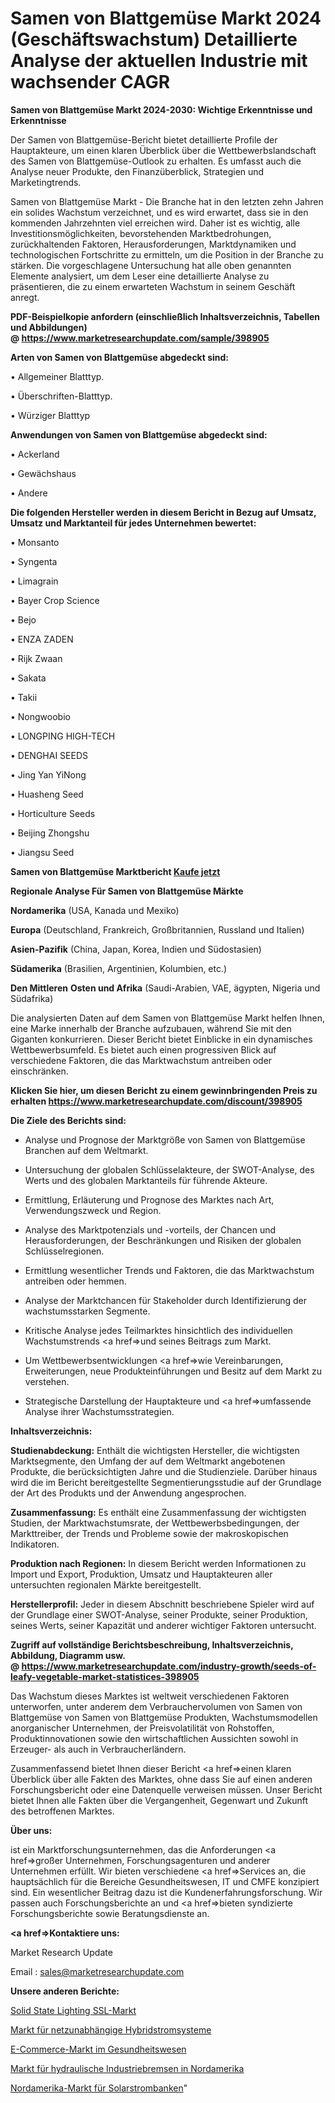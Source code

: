 # Samen von Blattgemüse Markt 2024 (Geschäftswachstum) Detaillierte Analyse der aktuellen Industrie mit wachsender CAGR

<strong>Samen von Blattgemüse Markt 2024-2030: Wichtige Erkenntnisse und Erkenntnisse</strong>

Der Samen von Blattgemüse-Bericht bietet detaillierte Profile der Hauptakteure, um einen klaren Überblick über die Wettbewerbslandschaft des Samen von Blattgemüse-Outlook zu erhalten. Es umfasst auch die Analyse neuer Produkte, den Finanzüberblick, Strategien und Marketingtrends.

Samen von Blattgemüse Markt - Die Branche hat in den letzten zehn Jahren ein solides Wachstum verzeichnet, und es wird erwartet, dass sie in den kommenden Jahrzehnten viel erreichen wird. Daher ist es wichtig, alle Investitionsmöglichkeiten, bevorstehenden Marktbedrohungen, zurückhaltenden Faktoren, Herausforderungen, Marktdynamiken und technologischen Fortschritte zu ermitteln, um die Position in der Branche zu stärken. Die vorgeschlagene Untersuchung hat alle oben genannten Elemente analysiert, um dem Leser eine detaillierte Analyse zu präsentieren, die zu einem erwarteten Wachstum in seinem Geschäft anregt.

<strong><b>PDF-Beispielkopie anfordern (einschließlich Inhaltsverzeichnis, Tabellen und Abbildungen) @ </b></strong><strong><a href=https://www.marketresearchupdate.com/sample/398905><strong>https://www.marketresearchupdate.com/sample/398905</u></a></strong></strong>

<strong>Arten von Samen von Blattgemüse abgedeckt sind:</strong>

• Allgemeiner Blatttyp.

• Überschriften-Blatttyp.

• Würziger Blatttyp

<strong>Anwendungen von Samen von Blattgemüse abgedeckt sind:</strong>

• Ackerland

• Gewächshaus

• Andere

<strong>Die folgenden Hersteller werden in diesem Bericht in Bezug auf Umsatz, Umsatz und Marktanteil für jedes Unternehmen bewertet:</strong>

• Monsanto

• Syngenta

• Limagrain

• Bayer Crop Science

• Bejo

• ENZA ZADEN

• Rijk Zwaan

• Sakata

• Takii

• Nongwoobio

• LONGPING HIGH-TECH

• DENGHAI SEEDS

• Jing Yan YiNong

• Huasheng Seed

• Horticulture Seeds

• Beijing Zhongshu

• Jiangsu Seed

<strong>Samen von Blattgemüse Marktbericht <a href=https://www.marketresearchupdate.com/buynow/398905>Kaufe jetzt</a></strong>

<strong>Regionale Analyse Für Samen von Blattgemüse Märkte</strong>

<strong>Nordamerika</strong> (USA, Kanada und Mexiko)

<strong>Europa</strong> (Deutschland, Frankreich, Großbritannien, Russland und Italien)

<strong>Asien-Pazifik</strong> (China, Japan, Korea, Indien und Südostasien)

<strong>Südamerika</strong> (Brasilien, Argentinien, Kolumbien, etc.)

<strong>Den Mittleren</strong> <strong>Osten und Afrika</strong> (Saudi-Arabien, VAE, ägypten, Nigeria und Südafrika)

Die analysierten Daten auf dem Samen von Blattgemüse Markt helfen Ihnen, eine Marke innerhalb der Branche aufzubauen, während Sie mit den Giganten konkurrieren. Dieser Bericht bietet Einblicke in ein dynamisches Wettbewerbsumfeld. Es bietet auch einen progressiven Blick auf verschiedene Faktoren, die das Marktwachstum antreiben oder einschränken.

<strong>Klicken Sie hier, um diesen Bericht zu einem gewinnbringenden Preis zu erhalten
</strong><strong><a href=https://www.marketresearchupdate.com/discount/398905>https://www.marketresearchupdate.com/discount/398905</b></u></strong></a>

<strong>Die Ziele des Berichts sind:</strong>

- Analyse und Prognose der Marktgröße von Samen von Blattgemüse Branchen auf dem Weltmarkt.

- Untersuchung der globalen Schlüsselakteure, der SWOT-Analyse, des Werts und des globalen Marktanteils für führende Akteure.

- Ermittlung, Erläuterung und Prognose des Marktes nach Art, Verwendungszweck und Region.

- Analyse des Marktpotenzials und -vorteils, der Chancen und Herausforderungen, der Beschränkungen und Risiken der globalen Schlüsselregionen.

- Ermittlung wesentlicher Trends und Faktoren, die das Marktwachstum antreiben oder hemmen.

- Analyse der Marktchancen für Stakeholder durch Identifizierung der wachstumsstarken Segmente.

- Kritische Analyse jedes Teilmarktes hinsichtlich des individuellen Wachstumstrends <a href=>und</a> seines Beitrags zum Markt.

- Um Wettbewerbsentwicklungen <a href=>wie</a> Vereinbarungen, Erweiterungen, neue Produkteinführungen und Besitz auf dem Markt zu verstehen.

- Strategische Darstellung der Hauptakteure und <a href=>umfas</a>sende Analyse ihrer Wachstumsstrategien.

<strong>Inhaltsverzeichnis:</strong>

<strong>Studienabdeckung:</strong> Enthält die wichtigsten Hersteller, die wichtigsten Marktsegmente, den Umfang der auf dem Weltmarkt angebotenen Produkte, die berücksichtigten Jahre und die Studienziele. Darüber hinaus wird die im Bericht bereitgestellte Segmentierungsstudie auf der Grundlage der Art des Produkts und der Anwendung angesprochen.

<strong>Zusammenfassung:</strong> Es enthält eine Zusammenfassung der wichtigsten Studien, der Marktwachstumsrate, der Wettbewerbsbedingungen, der Markttreiber, der Trends und Probleme sowie der makroskopischen Indikatoren.

<strong>Produktion nach Regionen:</strong> In diesem Bericht werden Informationen zu Import und Export, Produktion, Umsatz und Hauptakteuren aller untersuchten regionalen Märkte bereitgestellt.

<strong>Herstellerprofil:</strong> Jeder in diesem Abschnitt beschriebene Spieler wird auf der Grundlage einer SWOT-Analyse, seiner Produkte, seiner Produktion, seines Werts, seiner Kapazität und anderer wichtiger Faktoren untersucht.

<strong><b>Zugriff auf vollständige Berichtsbeschreibung, Inhaltsverzeichnis, Abbildung, Diagramm usw. @ </b></strong><strong><a href=https://www.marketresearchupdate.com/industry-growth/seeds-of-leafy-vegetable-market-statistices-398905>https://www.marketresearchupdate.com/industry-growth/seeds-of-leafy-vegetable-market-statistices-398905</a></strong>

Das Wachstum dieses Marktes ist weltweit verschiedenen Faktoren unterworfen, unter anderem dem Verbrauchervolumen von Samen von Blattgemüse von Samen von Blattgemüse Produkten, Wachstumsmodellen anorganischer Unternehmen, der Preisvolatilität von Rohstoffen, Produktinnovationen sowie den wirtschaftlichen Aussichten sowohl in Erzeuger- als auch in Verbraucherländern.

Zusammenfassend bietet Ihnen dieser Bericht <a href=>einen</a> klaren Überblick über alle Fakten des Marktes, ohne dass Sie auf einen anderen Forschungsbericht oder eine Datenquelle verweisen müssen. Unser Bericht bietet Ihnen alle Fakten über die Vergangenheit, Gegenwart und Zukunft des betroffenen Marktes.

<strong>Über uns:</strong>

 ist ein Marktforschungsunternehmen, das die Anforderungen <a href=>großer</a> Unternehmen, Forschungsagenturen und anderer Unternehmen erfüllt. Wir bieten verschiedene <a href=>Services</a> an, die hauptsächlich für die Bereiche Gesundheitswesen, IT und CMFE konzipiert sind. Ein wesentlicher Beitrag dazu ist die Kundenerfahrungsforschung. Wir passen auch Forschungsberichte an und <a href=>bieten</a> syndizierte Forschungsberichte sowie Beratungsdienste an.

<strong><a href=>Kontaktiere uns:</a></strong>

Market Research Update

Email : sales@marketresearchupdate.com

<strong>Unsere anderen Berichte:</strong>

<a href=https://www.linkedin.com/pulse/solid-state-lighting-ssl-market-expects-see-significant>Solid State Lighting SSL-Markt</a>

<a href=https://www.linkedin.com/pulse/off-grid-hybrid-power-system-market>Markt für netzunabhängige Hybridstromsysteme</a>

<a href=https://www.linkedin.com/pulse/healthcare-e-commerce-market-outlooks-2023-size>E-Commerce-Markt im Gesundheitswesen</a>

<a href=https://www.linkedin.com/pulse/north-america-hydraulic-industrial-brake-market>Markt für hydraulische Industriebremsen in Nordamerika</a>

<a href=https://www.linkedin.com/pulse/north-america-solar-power-bank-market-trends>Nordamerika-Markt für Solarstrombanken</a>"
